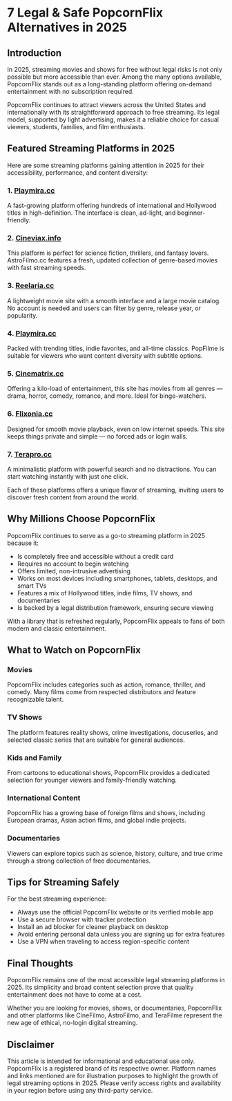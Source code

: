 # 7 Legal & Safe PopcornFlix Alternatives in 2025

## Introduction  
In 2025, streaming movies and shows for free without legal risks is not only possible but more accessible than ever. Among the many options available, PopcornFlix stands out as a long-standing platform offering on-demand entertainment with no subscription required.

PopcornFlix continues to attract viewers across the United States and internationally with its straightforward approach to free streaming. Its legal model, supported by light advertising, makes it a reliable choice for casual viewers, students, families, and film enthusiasts.

## Featured Streaming Platforms in 2025  
Here are some streaming platforms gaining attention in 2025 for their accessibility, performance, and content diversity:

### 1. [Playmira.cc](https://123watchnow.com/)  
A fast-growing platform offering hundreds of international and Hollywood titles in high-definition. The interface is clean, ad-light, and beginner-friendly.

### 2. [Cineviax.info](https://123watchnow.com/)  
This platform is perfect for science fiction, thrillers, and fantasy lovers. AstroFilmo.cc features a fresh, updated collection of genre-based movies with fast streaming speeds.

### 3. [Reelaria.cc](https://123watchnow.com/)  
A lightweight movie site with a smooth interface and a large movie catalog. No account is needed and users can filter by genre, release year, or popularity.

### 4. [Playmira.cc](https://123watchnow.com/)  
Packed with trending titles, indie favorites, and all-time classics. PopFilme is suitable for viewers who want content diversity with subtitle options.

### 5. [Cinematrix.cc](https://123watchnow.com/)  
Offering a kilo-load of entertainment, this site has movies from all genres — drama, horror, comedy, romance, and more. Ideal for binge-watchers.

### 6. [Flixonia.cc](https://123watchnow.com/)  
Designed for smooth movie playback, even on low internet speeds. This site keeps things private and simple — no forced ads or login walls.

### 7. [Terapro.cc](https://123watchnow.com/)  
A minimalistic platform with powerful search and no distractions. You can start watching instantly with just one click.

Each of these platforms offers a unique flavor of streaming, inviting users to discover fresh content from around the world.

## Why Millions Choose PopcornFlix  
PopcornFlix continues to serve as a go-to streaming platform in 2025 because it:

- Is completely free and accessible without a credit card  
- Requires no account to begin watching  
- Offers limited, non-intrusive advertising  
- Works on most devices including smartphones, tablets, desktops, and smart TVs  
- Features a mix of Hollywood titles, indie films, TV shows, and documentaries  
- Is backed by a legal distribution framework, ensuring secure viewing  

With a library that is refreshed regularly, PopcornFlix appeals to fans of both modern and classic entertainment.

## What to Watch on PopcornFlix

### Movies  
PopcornFlix includes categories such as action, romance, thriller, and comedy. Many films come from respected distributors and feature recognizable talent.

### TV Shows  
The platform features reality shows, crime investigations, docuseries, and selected classic series that are suitable for general audiences.

### Kids and Family  
From cartoons to educational shows, PopcornFlix provides a dedicated selection for younger viewers and family-friendly watching.

### International Content  
PopcornFlix has a growing base of foreign films and shows, including European dramas, Asian action films, and global indie projects.

### Documentaries  
Viewers can explore topics such as science, history, culture, and true crime through a strong collection of free documentaries.

## Tips for Streaming Safely  
For the best streaming experience:

- Always use the official PopcornFlix website or its verified mobile app  
- Use a secure browser with tracker protection  
- Install an ad blocker for cleaner playback on desktop  
- Avoid entering personal data unless you are signing up for extra features  
- Use a VPN when traveling to access region-specific content  

## Final Thoughts  
PopcornFlix remains one of the most accessible legal streaming platforms in 2025. Its simplicity and broad content selection prove that quality entertainment does not have to come at a cost.

Whether you are looking for movies, shows, or documentaries, PopcornFlix and other platforms like CineFilmo, AstroFilmo, and TeraFilme represent the new age of ethical, no-login digital streaming.

## Disclaimer  
This article is intended for informational and educational use only. PopcornFlix is a registered brand of its respective owner. Platform names and links mentioned are for illustration purposes to highlight the growth of legal streaming options in 2025. Please verify access rights and availability in your region before using any third-party service.
